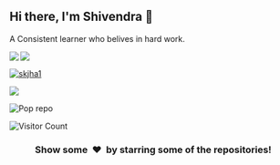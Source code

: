 ## Hi there, I'm Shivendra 👋
A Consistent learner who belives in hard work.


<img src='https://github-readme-stats.vercel.app/api?username=skjha1&show_icons=true&theme=tokyonight&count_private=true&line_height=40'  align="left" />
<img src='https://github-readme-stats.vercel.app/api/top-langs/?username=skjha1&theme=tokyonight&hide_langs_below=4' align="middle" />

<p align="left"> <a href="https://github.com/ryo-ma/github-profile-trophy"><img src="https://github-profile-trophy.vercel.app/?username=skjha1" alt="skjha1" /></a> </p>


<p><img align="center" src="https://github-readme-streak-stats.herokuapp.com/?user=skjha1&%22%20alt=%22skjha1" /></p>


![Pop repo ](https://github-readme-stats.anuraghazra1.vercel.app/api/pin/?username=skjha1&repo=Data-Structure-Algorithm-Programs&theme=great-gatsby)


![Visitor Count](https://profile-counter.glitch.me/skjha1/count.svg)



<h3 align="center">Show some &nbsp;❤️&nbsp; by starring some of the repositories!</h3>
